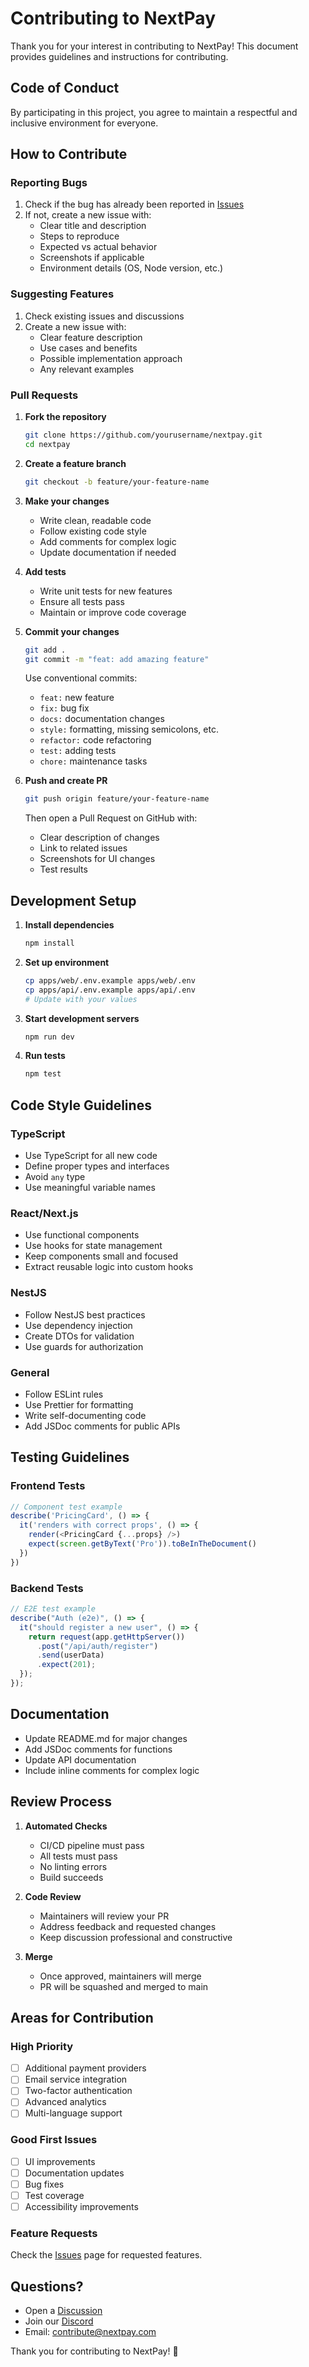 # Contributing to NextPay

Thank you for your interest in contributing to NextPay! This document provides guidelines and instructions for contributing.

## Code of Conduct

By participating in this project, you agree to maintain a respectful and inclusive environment for everyone.

## How to Contribute

### Reporting Bugs

1. Check if the bug has already been reported in [Issues](https://github.com/yourusername/nextpay/issues)
2. If not, create a new issue with:
   - Clear title and description
   - Steps to reproduce
   - Expected vs actual behavior
   - Screenshots if applicable
   - Environment details (OS, Node version, etc.)

### Suggesting Features

1. Check existing issues and discussions
2. Create a new issue with:
   - Clear feature description
   - Use cases and benefits
   - Possible implementation approach
   - Any relevant examples

### Pull Requests

1. **Fork the repository**

   ```bash
   git clone https://github.com/yourusername/nextpay.git
   cd nextpay
   ```

2. **Create a feature branch**

   ```bash
   git checkout -b feature/your-feature-name
   ```

3. **Make your changes**
   - Write clean, readable code
   - Follow existing code style
   - Add comments for complex logic
   - Update documentation if needed

4. **Add tests**
   - Write unit tests for new features
   - Ensure all tests pass
   - Maintain or improve code coverage

5. **Commit your changes**

   ```bash
   git add .
   git commit -m "feat: add amazing feature"
   ```

   Use conventional commits:
   - `feat:` new feature
   - `fix:` bug fix
   - `docs:` documentation changes
   - `style:` formatting, missing semicolons, etc.
   - `refactor:` code refactoring
   - `test:` adding tests
   - `chore:` maintenance tasks

6. **Push and create PR**

   ```bash
   git push origin feature/your-feature-name
   ```

   Then open a Pull Request on GitHub with:
   - Clear description of changes
   - Link to related issues
   - Screenshots for UI changes
   - Test results

## Development Setup

1. **Install dependencies**

   ```bash
   npm install
   ```

2. **Set up environment**

   ```bash
   cp apps/web/.env.example apps/web/.env
   cp apps/api/.env.example apps/api/.env
   # Update with your values
   ```

3. **Start development servers**

   ```bash
   npm run dev
   ```

4. **Run tests**
   ```bash
   npm test
   ```

## Code Style Guidelines

### TypeScript

- Use TypeScript for all new code
- Define proper types and interfaces
- Avoid `any` type
- Use meaningful variable names

### React/Next.js

- Use functional components
- Use hooks for state management
- Keep components small and focused
- Extract reusable logic into custom hooks

### NestJS

- Follow NestJS best practices
- Use dependency injection
- Create DTOs for validation
- Use guards for authorization

### General

- Follow ESLint rules
- Use Prettier for formatting
- Write self-documenting code
- Add JSDoc comments for public APIs

## Testing Guidelines

### Frontend Tests

```typescript
// Component test example
describe('PricingCard', () => {
  it('renders with correct props', () => {
    render(<PricingCard {...props} />)
    expect(screen.getByText('Pro')).toBeInTheDocument()
  })
})
```

### Backend Tests

```typescript
// E2E test example
describe("Auth (e2e)", () => {
  it("should register a new user", () => {
    return request(app.getHttpServer())
      .post("/api/auth/register")
      .send(userData)
      .expect(201);
  });
});
```

## Documentation

- Update README.md for major changes
- Add JSDoc comments for functions
- Update API documentation
- Include inline comments for complex logic

## Review Process

1. **Automated Checks**
   - CI/CD pipeline must pass
   - All tests must pass
   - No linting errors
   - Build succeeds

2. **Code Review**
   - Maintainers will review your PR
   - Address feedback and requested changes
   - Keep discussion professional and constructive

3. **Merge**
   - Once approved, maintainers will merge
   - PR will be squashed and merged to main

## Areas for Contribution

### High Priority

- [ ] Additional payment providers
- [ ] Email service integration
- [ ] Two-factor authentication
- [ ] Advanced analytics
- [ ] Multi-language support

### Good First Issues

- [ ] UI improvements
- [ ] Documentation updates
- [ ] Bug fixes
- [ ] Test coverage
- [ ] Accessibility improvements

### Feature Requests

Check the [Issues](https://github.com/yourusername/nextpay/issues) page for requested features.

## Questions?

- Open a [Discussion](https://github.com/yourusername/nextpay/discussions)
- Join our [Discord](https://discord.gg/nextpay)
- Email: contribute@nextpay.com

Thank you for contributing to NextPay! 🎉

